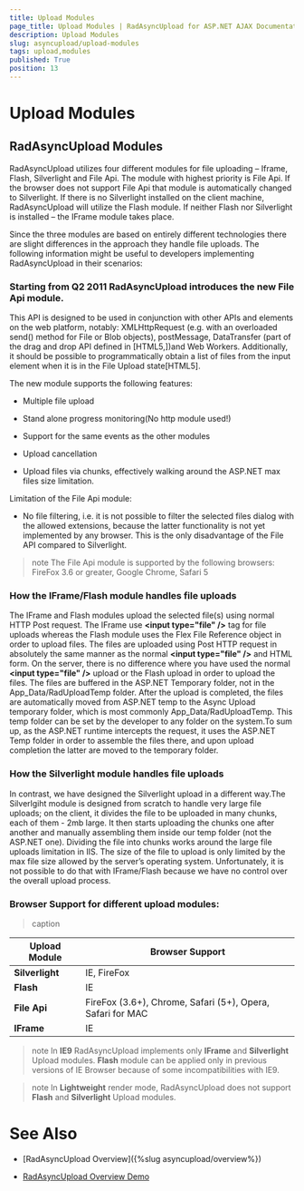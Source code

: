 ```yaml
---
title: Upload Modules
page_title: Upload Modules | RadAsyncUpload for ASP.NET AJAX Documentation
description: Upload Modules
slug: asyncupload/upload-modules
tags: upload,modules
published: True
position: 13
---
```


# Upload Modules

## RadAsyncUpload Modules

RadAsyncUpload utilizes four different modules for file uploading – Iframe, Flash, Silverlight and File Api. The module with highest priority is File Api. If the browser does not support File Api that module is automatically changed to Silverlight. If there is no Silverlight installed on the client machine, RadAsyncUpload will utilize the Flash module. If neither Flash nor Silverlight is installed – the IFrame module takes place.

Since the three modules are based on entirely different technologies there are slight differences in the approach they handle file uploads. The following information might be useful to developers implementing RadAsyncUpload in their scenarios:

### Starting from Q2 2011 RadAsyncUpload introduces the new File Api module.

This API is designed to be used in conjunction with other APIs and elements on the web platform, notably: XMLHttpRequest (e.g. with an overloaded send() method for File or Blob objects), postMessage, DataTransfer (part of the drag and drop API defined in [HTML5,])and Web Workers. Additionally, it should be possible to programmatically obtain a list of files from the input element when it is in the File Upload state[HTML5].

The new module supports the following features:

* Multiple file upload

* Stand alone progress monitoring(No http module used!)

* Support for the same events as the other modules

* Upload cancellation

* Upload files via chunks, effectively walking around the ASP.NET max files size limitation.

Limitation of the File Api module:

* No file filtering, i.e. it is not possible to filter the selected files dialog with the allowed extensions, because the latter functionality is not yet implemented by any browser. This is the only disadvantage of the File API compared to Silverlight.

>note The File Api module is supported by the following browsers: FireFox 3.6 or greater, Google Chrome, Safari 5
>


### How the IFrame/Flash module handles file uploads

The IFrame and Flash modules upload the selected file(s) using normal HTTP Post request. The IFrame use **\<input type="file" /\>** tag for file uploads whereas the Flash module uses the Flex File Reference object in order to upload files. The files are uploaded using Post HTTP request in absolutely the same manner as the normal **\<input type="file" /\>** and HTML form. On the server, there is no difference where you have used the normal **\<input type="file" /\>** upload or the Flash upload in order to upload the files. The files are buffered in the ASP.NET Temporary folder, not in the App_Data/RadUploadTemp folder. After the upload is completed, the files are automatically moved from ASP.NET temp to the Async Upload temporary folder, which is most commonly App_Data/RadUploadTemp. This temp folder can be set by the developer to any folder on the system.To sum up, as the ASP.NET runtime intercepts the request, it uses the ASP.NET Temp folder in order to assemble the files there, and upon upload completion the latter are moved to the temporary folder.

### How the Silverlight module handles file uploads

In contrast, we have designed the Silverlight upload in a different way.The Silverlgiht module is designed from scratch to handle very large file uploads; on the client, it divides the file to be uploaded in many chunks, each of them - 2mb large. It then starts uploading the chunks one after another and manually assembling them inside our temp folder (not the ASP.NET one). Dividing the file into chunks works around the large file uploads limitation in IIS. The size of the file to upload is only limited by the max file size allowed by the server’s operating system. Unfortunately, it is not possible to do that with IFrame/Flash because we have no control over the overall upload process.

### Browser Support for different upload modules:


>caption  

| Upload Module | Browser Support |
| ------ | ------ |
| **Silverlight** |IE, FireFox|
| **Flash** |IE|
| **File Api** |FireFox (3.6+), Chrome, Safari (5+), Opera, Safari for MAC|
| **IFrame** |IE|

>note In **IE9** RadAsyncUpload implements only **IFrame** and **Silverlight** Upload modules. **Flash** module can be applied only in previous versions of IE Browser because of some incompatibilities with IE9.
>

>note In **Lightweight** render mode, RadAsyncUpload does not support **Flash** and **Silverlight** Upload modules.
>


# See Also

 * [RadAsyncUpload Overview]({%slug asyncupload/overview%})

 * [RadAsyncUpload Overview Demo](https://demos.telerik.com/aspnet-ajax/asyncupload/examples/overview/defaultcs.aspx?product=asyncupload)
